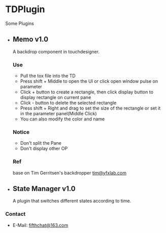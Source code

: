 # TDPlugin
Some Plugins

* ##  Memo v1.0
  A backdrop component in touchdesigner.
  
  ### Use
  
  * Pull the tox file into the TD
  * Press shift + Middle to open the UI or click open window pulse on parameter
  * Click + button to create a rectangle, then click display button to display rectangle on current pane
  * Click - button to delete the selected rectangle
  * Press shift + Right and drag to set the size of the rectangle or set it in the parameter panel(Middle Click)
  * You can also modify the color and name
  
  ### Notice
  
  *  Don't split the Pane
  *  Don't display other OP

  ### Ref
  base on Tim Gerritsen's backdropper <tim@yfxlab.com>
  
  
* ##  State Manager v1.0
  A plugin that switches different states according to time.
  

### Contact
  
  * E-Mail: fifthchat@163.com
